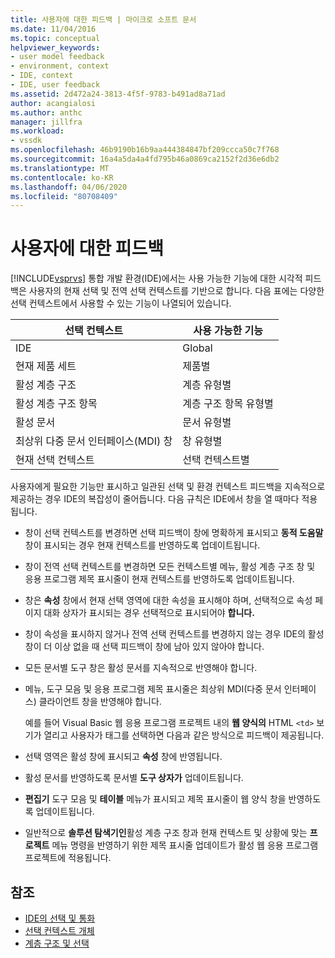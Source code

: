 ```yaml
---
title: 사용자에 대한 피드백 | 마이크로 소프트 문서
ms.date: 11/04/2016
ms.topic: conceptual
helpviewer_keywords:
- user model feedback
- environment, context
- IDE, context
- IDE, user feedback
ms.assetid: 2d472a24-3813-4f5f-9783-b491ad8a71ad
author: acangialosi
ms.author: anthc
manager: jillfra
ms.workload:
- vssdk
ms.openlocfilehash: 46b9190b16b9aa444384847bf209ccca50c7f768
ms.sourcegitcommit: 16a4a5da4a4fd795b46a0869ca2152f2d36e6db2
ms.translationtype: MT
ms.contentlocale: ko-KR
ms.lasthandoff: 04/06/2020
ms.locfileid: "80708409"
---
```

# <a name="feedback-to-the-user"></a>사용자에 대한 피드백
[!INCLUDE[vsprvs](../../code-quality/includes/vsprvs_md.md)] 통합 개발 환경(IDE)에서는 사용 가능한 기능에 대한 시각적 피드백은 사용자의 현재 선택 및 전역 선택 컨텍스트를 기반으로 합니다. 다음 표에는 다양한 선택 컨텍스트에서 사용할 수 있는 기능이 나열되어 있습니다.

|선택 컨텍스트|사용 가능한 기능|
|-----------------------|-----------------------------|
|IDE|Global|
|현재 제품 세트|제품별|
|활성 계층 구조|계층 유형별|
|활성 계층 구조 항목|계층 구조 항목 유형별|
|활성 문서|문서 유형별|
|최상위 다중 문서 인터페이스(MDI) 창|창 유형별|
|현재 선택 컨텍스트|선택 컨텍스트별|

 사용자에게 필요한 기능만 표시하고 일관된 선택 및 환경 컨텍스트 피드백을 지속적으로 제공하는 경우 IDE의 복잡성이 줄어듭니다. 다음 규칙은 IDE에서 창을 열 때마다 적용됩니다.

- 창이 선택 컨텍스트를 변경하면 선택 피드백이 창에 명확하게 표시되고 **동적 도움말** 창이 표시되는 경우 현재 컨텍스트를 반영하도록 업데이트됩니다.

- 창이 전역 선택 컨텍스트를 변경하면 모든 컨텍스트별 메뉴, 활성 계층 구조 창 및 응용 프로그램 제목 표시줄이 현재 컨텍스트를 반영하도록 업데이트됩니다.

- 창은 **속성** 창에서 현재 선택 영역에 대한 속성을 표시해야 하며, 선택적으로 속성 페이지 대화 상자가 표시되는 경우 선택적으로 표시되어야 **합니다.**

- 창이 속성을 표시하지 않거나 전역 선택 컨텍스트를 변경하지 않는 경우 IDE의 활성 창이 더 이상 없을 때 선택 피드백이 창에 남아 있지 않아야 합니다.

- 모든 문서별 도구 창은 활성 문서를 지속적으로 반영해야 합니다.

- 메뉴, 도구 모음 및 응용 프로그램 제목 표시줄은 최상위 MDI(다중 문서 인터페이스) 클라이언트 창을 반영해야 합니다.

  예를 들어 Visual Basic 웹 응용 프로그램 프로젝트 내의 **웹 양식의** HTML `<td>` 보기가 열리고 사용자가 태그를 선택하면 다음과 같은 방식으로 피드백이 제공됩니다.

- 선택 영역은 활성 창에 표시되고 **속성** 창에 반영됩니다.

- 활성 문서를 반영하도록 문서별 **도구 상자가** 업데이트됩니다.

- **편집기** 도구 모음 및 **테이블** 메뉴가 표시되고 제목 표시줄이 웹 양식 창을 반영하도록 업데이트됩니다.

- 일반적으로 **솔루션 탐색기인**활성 계층 구조 창과 현재 컨텍스트 및 상황에 맞는 **프로젝트** 메뉴 명령을 반영하기 위한 제목 표시줄 업데이트가 활성 웹 응용 프로그램 프로젝트에 적용됩니다.

## <a name="see-also"></a>참조
- [IDE의 선택 및 통화](../../extensibility/internals/selection-and-currency-in-the-ide.md)
- [선택 컨텍스트 개체](../../extensibility/internals/selection-context-objects.md)
- [계층 구조 및 선택](../../extensibility/internals/hierarchies-and-selection.md)
